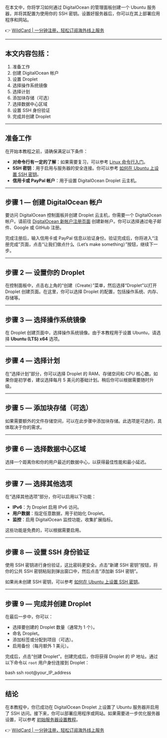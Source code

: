在本文中，你将学习如何通过 DigitalOcean 的管理面板创建一个 Ubuntu 服务器，并将其配置为使用你的 SSH 密钥。设置好服务器后，你可以在其上部署应用程序和网站。

👉 [WildCard | 一分钟注册，轻松订阅海外线上服务](https://bit.ly/bewildcard)

---

## 本文内容包括：
1. 准备工作
2. 创建 DigitalOcean 帐户
3. 设置 Droplet
4. 选择操作系统镜像
5. 选择计划
6. 添加块存储（可选）
7. 选择数据中心区域
8. 设置 SSH 身份验证
9. 完成并创建 Droplet

---

## 准备工作

在开始本教程之前，请确保满足以下条件：

- **对命令行有一定的了解**：如果需要复习，可以参考 [Linux 命令行入门](https://www.digitalocean.com/community/tutorials/a-linux-command-line-primer)。
- **SSH 密钥**：用于启用与服务器的安全连接。你可以参考 [如何在 Ubuntu 上设置 SSH 密钥](https://www.digitalocean.com/community/tutorials/how-to-set-up-ssh-keys-on-ubuntu-20-04)。
- **信用卡或 PayPal 帐户**：用于设置 DigitalOcean Droplet 云主机。

---

## 步骤 1 — 创建 DigitalOcean 帐户

要访问 DigitalOcean 控制面板并创建 Droplet 云主机，你需要一个 DigitalOcean 帐户。请前往 [DigitalOcean 新帐户注册页面](https://bit.ly/bewildcard) 创建新帐户。你可以选择通过电子邮件、Google 或 GitHub 注册。

完成注册后，输入信用卡或 PayPal 信息以验证身份。验证完成后，你将进入“注册完成”页面，点击“让我们做点什么（Let’s make something）”按钮，继续下一步。

---

## 步骤 2 — 设置你的 Droplet

在控制面板中，点击右上角的“创建（Create）”菜单，然后选择“Droplet”以打开 Droplet 创建页面。在这里，你可以选择 Droplet 的配置，包括操作系统、内存、存储等。

---

## 步骤 3 — 选择操作系统镜像

在 Droplet 创建页面中，选择操作系统镜像。由于本教程用于设置 Ubuntu，请选择 **Ubuntu (LTS) x64** 选项。

---

## 步骤 4 — 选择计划

在“选择计划”部分，你可以选择 Droplet 的 RAM、存储空间和 CPU 核心数。如果你是初学者，建议选择每月 5 美元的基础计划。稍后你可以根据需要随时升级。

---

## 步骤 5 — 添加块存储（可选）

如果需要额外的文件存储空间，可以在此步骤中添加块存储。此选项是可选的，具体取决于你的需求。

---

## 步骤 6 — 选择数据中心区域

选择一个距离你和你的用户最近的数据中心，以获得最佳性能和最小延迟。

---

## 步骤 7 — 选择其他选项

在“选择其他选项”部分，你可以启用以下功能：
- **IPv6**：为 Droplet 启用 IPv6 访问。
- **用户数据**：指定任意数据，用于初始化 Droplet。
- **监控**：启用 DigitalOcean 监控功能，收集扩展指标。

这些功能是免费的，可以根据需要启用。

---

## 步骤 8 — 设置 SSH 身份验证

使用 SSH 密钥进行身份验证，这比密码更安全。点击“新建 SSH 密钥”按钮，将你的公共 SSH 密钥粘贴到弹出窗口中，然后点击“添加新 SSH 密钥”。

如果尚未创建 SSH 密钥，可以参考 [如何在 Ubuntu 上设置 SSH 密钥](https://www.digitalocean.com/community/tutorials/how-to-set-up-ssh-keys-on-ubuntu-20-04)。

---

## 步骤 9 — 完成并创建 Droplet

在最后一步中，你可以：
- 选择要创建的 Droplet 数量（通常为 1 个）。
- 命名 Droplet。
- 添加标签或分配到项目（可选）。
- 启用备份（每月额外 1 美元）。

完成后，点击“创建 Droplet”。创建完成后，你将获得 Droplet 的 IP 地址。通过以下命令以 `root` 用户身份连接到 Droplet：

bash
ssh root@your_IP_address


---

## 结论

在本教程中，你已成功在 DigitalOcean Droplet 上设置了 Ubuntu 服务器并启用了 SSH 访问。接下来，你可以部署应用程序或网站。如果需要进一步优化服务器设置，可以参考 [初始服务器设置教程](https://www.digitalocean.com/community/tutorials/initial-server-setup-with-ubuntu)。

👉 [WildCard | 一分钟注册，轻松订阅海外线上服务](https://bit.ly/bewildcard)
